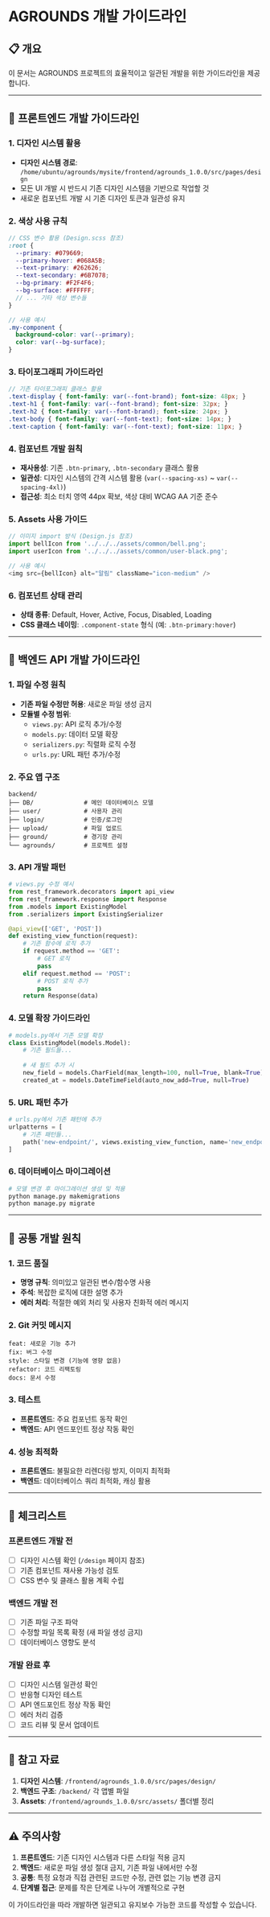 # AGROUNDS 개발 가이드라인

## 📋 개요
이 문서는 AGROUNDS 프로젝트의 효율적이고 일관된 개발을 위한 가이드라인을 제공합니다.

---

## 🎨 프론트엔드 개발 가이드라인

### 1. 디자인 시스템 활용
- **디자인 시스템 경로**: `/home/ubuntu/agrounds/mysite/frontend/agrounds_1.0.0/src/pages/design`
- 모든 UI 개발 시 반드시 기존 디자인 시스템을 기반으로 작업할 것
- 새로운 컴포넌트 개발 시 기존 디자인 토큰과 일관성 유지

### 2. 색상 사용 규칙
```scss
// CSS 변수 활용 (Design.scss 참조)
:root {
  --primary: #079669;
  --primary-hover: #068A5B;
  --text-primary: #262626;
  --text-secondary: #6B7078;
  --bg-primary: #F2F4F6;
  --bg-surface: #FFFFFF;
  // ... 기타 색상 변수들
}

// 사용 예시
.my-component {
  background-color: var(--primary);
  color: var(--bg-surface);
}
```

### 3. 타이포그래피 가이드라인
```scss
// 기존 타이포그래피 클래스 활용
.text-display { font-family: var(--font-brand); font-size: 48px; }
.text-h1 { font-family: var(--font-brand); font-size: 32px; }
.text-h2 { font-family: var(--font-brand); font-size: 24px; }
.text-body { font-family: var(--font-text); font-size: 14px; }
.text-caption { font-family: var(--font-text); font-size: 11px; }
```

### 4. 컴포넌트 개발 원칙
- **재사용성**: 기존 `.btn-primary`, `.btn-secondary` 클래스 활용
- **일관성**: 디자인 시스템의 간격 시스템 활용 (`var(--spacing-xs)` ~ `var(--spacing-4xl)`)
- **접근성**: 최소 터치 영역 44px 확보, 색상 대비 WCAG AA 기준 준수

### 5. Assets 사용 가이드
```javascript
// 이미지 import 방식 (Design.js 참조)
import bellIcon from '../../../assets/common/bell.png';
import userIcon from '../../../assets/common/user-black.png';

// 사용 예시
<img src={bellIcon} alt="알림" className="icon-medium" />
```

### 6. 컴포넌트 상태 관리
- **상태 종류**: Default, Hover, Active, Focus, Disabled, Loading
- **CSS 클래스 네이밍**: `.component-state` 형식 (예: `.btn-primary:hover`)

---

## 🚀 백엔드 API 개발 가이드라인

### 1. 파일 수정 원칙
- **기존 파일 수정만 허용**: 새로운 파일 생성 금지
- **모듈별 수정 범위**:
  - `views.py`: API 로직 추가/수정
  - `models.py`: 데이터 모델 확장
  - `serializers.py`: 직렬화 로직 수정
  - `urls.py`: URL 패턴 추가/수정

### 2. 주요 앱 구조
```
backend/
├── DB/              # 메인 데이터베이스 모델
├── user/            # 사용자 관리
├── login/           # 인증/로그인
├── upload/          # 파일 업로드
├── ground/          # 경기장 관리
└── agrounds/        # 프로젝트 설정
```

### 3. API 개발 패턴
```python
# views.py 수정 예시
from rest_framework.decorators import api_view
from rest_framework.response import Response
from .models import ExistingModel
from .serializers import ExistingSerializer

@api_view(['GET', 'POST'])
def existing_view_function(request):
    # 기존 함수에 로직 추가
    if request.method == 'GET':
        # GET 로직
        pass
    elif request.method == 'POST':
        # POST 로직 추가
        pass
    return Response(data)
```

### 4. 모델 확장 가이드라인
```python
# models.py에서 기존 모델 확장
class ExistingModel(models.Model):
    # 기존 필드들...
    
    # 새 필드 추가 시
    new_field = models.CharField(max_length=100, null=True, blank=True)
    created_at = models.DateTimeField(auto_now_add=True, null=True)
```

### 5. URL 패턴 추가
```python
# urls.py에서 기존 패턴에 추가
urlpatterns = [
    # 기존 패턴들...
    path('new-endpoint/', views.existing_view_function, name='new_endpoint'),
]
```

### 6. 데이터베이스 마이그레이션
```bash
# 모델 변경 후 마이그레이션 생성 및 적용
python manage.py makemigrations
python manage.py migrate
```

---

## 🔧 공통 개발 원칙

### 1. 코드 품질
- **명명 규칙**: 의미있고 일관된 변수/함수명 사용
- **주석**: 복잡한 로직에 대한 설명 추가
- **에러 처리**: 적절한 예외 처리 및 사용자 친화적 에러 메시지

### 2. Git 커밋 메시지
```
feat: 새로운 기능 추가
fix: 버그 수정
style: 스타일 변경 (기능에 영향 없음)
refactor: 코드 리팩토링
docs: 문서 수정
```

### 3. 테스트
- **프론트엔드**: 주요 컴포넌트 동작 확인
- **백엔드**: API 엔드포인트 정상 작동 확인

### 4. 성능 최적화
- **프론트엔드**: 불필요한 리렌더링 방지, 이미지 최적화
- **백엔드**: 데이터베이스 쿼리 최적화, 캐싱 활용

---

## 📝 체크리스트

### 프론트엔드 개발 전
- [ ] 디자인 시스템 확인 (`/design` 페이지 참조)
- [ ] 기존 컴포넌트 재사용 가능성 검토
- [ ] CSS 변수 및 클래스 활용 계획 수립

### 백엔드 개발 전
- [ ] 기존 파일 구조 파악
- [ ] 수정할 파일 목록 확정 (새 파일 생성 금지)
- [ ] 데이터베이스 영향도 분석

### 개발 완료 후
- [ ] 디자인 시스템 일관성 확인
- [ ] 반응형 디자인 테스트
- [ ] API 엔드포인트 정상 작동 확인
- [ ] 에러 처리 검증
- [ ] 코드 리뷰 및 문서 업데이트

---

## 🔗 참고 자료

1. **디자인 시스템**: `/frontend/agrounds_1.0.0/src/pages/design/`
2. **백엔드 구조**: `/backend/` 각 앱별 파일
3. **Assets**: `/frontend/agrounds_1.0.0/src/assets/` 폴더별 정리

---

## ⚠️ 주의사항

1. **프론트엔드**: 기존 디자인 시스템과 다른 스타일 적용 금지
2. **백엔드**: 새로운 파일 생성 절대 금지, 기존 파일 내에서만 수정
3. **공통**: 특정 요청과 직접 관련된 코드만 수정, 관련 없는 기능 변경 금지
4. **단계별 접근**: 문제를 작은 단계로 나누어 개별적으로 구현

이 가이드라인을 따라 개발하면 일관되고 유지보수 가능한 코드를 작성할 수 있습니다.
